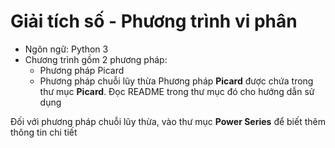 # Giải tích số - Phương trình vi phân
* Ngôn ngữ: Python 3	
* Chương trình gồm 2 phương pháp: 
	* Phương pháp Picard
	* Phương pháp chuỗi lũy thừa
Phương pháp **Picard** được chứa trong thư mục **Picard**. Đọc README trong thư mục đó cho hướng dẫn sử dụng

Đối với phương pháp chuỗi lũy thừa, vào thư mục **Power Series** để biết thêm thông tin chi tiết

